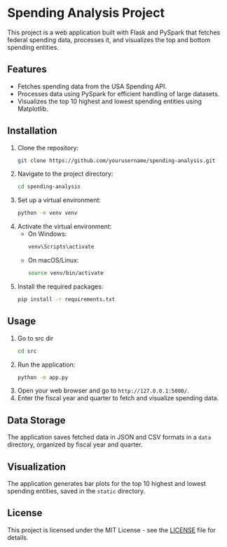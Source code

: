 # Spending Analysis Project

This project is a web application built with Flask and PySpark that fetches federal spending data, processes it, and visualizes the top and bottom spending entities.

## Features

- Fetches spending data from the USA Spending API.
- Processes data using PySpark for efficient handling of large datasets.
- Visualizes the top 10 highest and lowest spending entities using Matplotlib.

## Installation

1. Clone the repository:
   ```bash
   git clone https://github.com/yourusername/spending-analysis.git
   ```
2. Navigate to the project directory:
   ```bash
   cd spending-analysis
   ```
3. Set up a virtual environment:
   ```bash
   python -m venv venv
   ```
4. Activate the virtual environment:
   - On Windows:
     ```bash
     venv\Scripts\activate
     ```
   - On macOS/Linux:
     ```bash
     source venv/bin/activate
     ```
5. Install the required packages:
   ```bash
   pip install -r requirements.txt
   ```

## Usage
1. Go to src dir
   ```bash
   cd src
   ```
2. Run the application:
   ```bash
   python -m app.py
   ```
3. Open your web browser and go to `http://127.0.0.1:5000/`.
4. Enter the fiscal year and quarter to fetch and visualize spending data.

## Data Storage

The application saves fetched data in JSON and CSV formats in a `data` directory, organized by fiscal year and quarter.

## Visualization

The application generates bar plots for the top 10 highest and lowest spending entities, saved in the `static` directory.

## License

This project is licensed under the MIT License - see the [LICENSE](LICENSE) file for details.
